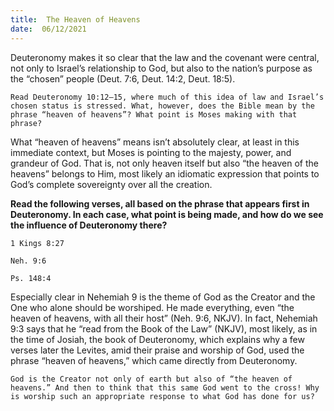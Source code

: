 ```yaml
---
title:  The Heaven of Heavens
date:  06/12/2021
---
```


Deuteronomy makes it so clear that the law and the covenant were central, not only to Israel’s relationship to God, but also to the nation’s purpose as the “chosen” people (Deut. 7:6, Deut. 14:2, Deut. 18:5).

`Read Deuteronomy 10:12–15, where much of this idea of law and Israel’s chosen status is stressed. What, however, does the Bible mean by the phrase “heaven of heavens”? What point is Moses making with that phrase?`

What “heaven of heavens” means isn’t absolutely clear, at least in this immediate context, but Moses is pointing to the majesty, power, and grandeur of God. That is, not only heaven itself but also “the heaven of the heavens” belongs to Him, most likely an idiomatic expression that points to God’s complete sovereignty over all the creation.

**Read the following verses, all based on the phrase that appears first in Deuteronomy. In each case, what point is being made, and how do we see the influence of Deuteronomy there?**

`1 Kings 8:27`

`Neh. 9:6`

`Ps. 148:4`

Especially clear in Nehemiah 9 is the theme of God as the Creator and the One who alone should be worshiped. He made everything, even “the heaven of heavens, with all their host” (Neh. 9:6, NKJV). In fact, Nehemiah 9:3 says that he “read from the Book of the Law” (NKJV), most likely, as in the time of Josiah, the book of Deuteronomy, which explains why a few verses later the Levites, amid their praise and worship of God, used the phrase “heaven of heavens,” which came directly from Deuteronomy.

`God is the Creator not only of earth but also of “the heaven of heavens.” And then to think that this same God went to the cross! Why is worship such an appropriate response to what God has done for us?`